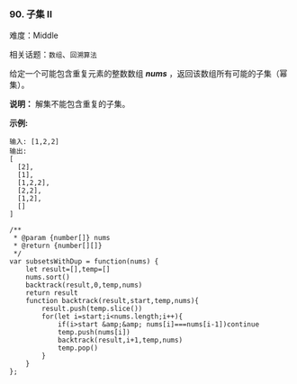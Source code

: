 ### 90. 子集 II

难度：Middle

相关话题：`数组`、`回溯算法`

给定一个可能包含重复元素的整数数组 ***nums*** ，返回该数组所有可能的子集（幂集）。



**说明：** 解集不能包含重复的子集。



**示例:** 



```
输入: [1,2,2]
输出:
[
  [2],
  [1],
  [1,2,2],
  [2,2],
  [1,2],
  []
]
```

```
/**
 * @param {number[]} nums
 * @return {number[][]}
 */
var subsetsWithDup = function(nums) {
    let result=[],temp=[]
    nums.sort()
    backtrack(result,0,temp,nums)
    return result
    function backtrack(result,start,temp,nums){
        result.push(temp.slice())
        for(let i=start;i<nums.length;i++){
            if(i>start &amp;&amp; nums[i]===nums[i-1])continue
            temp.push(nums[i])
            backtrack(result,i+1,temp,nums)
            temp.pop()
        }
    }
};
```

